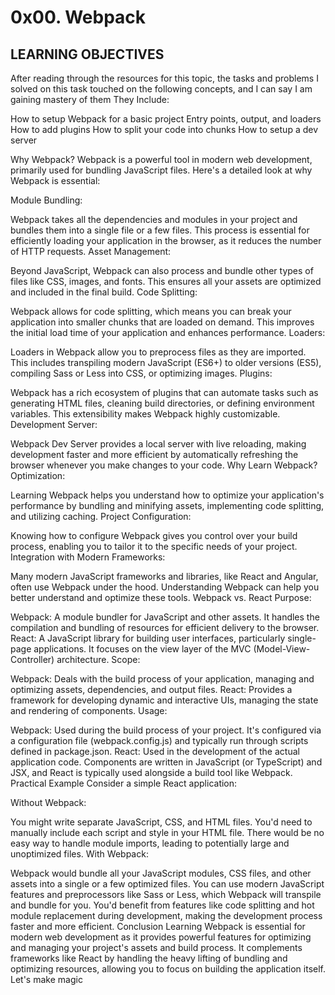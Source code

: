 # 0x00. Webpack

## LEARNING OBJECTIVES

After reading through the resources for this topic, the tasks and problems I solved on this task touched on the following concepts, and I can say I am gaining mastery of them
They Include:

How to setup Webpack for a basic project
Entry points, output, and loaders
How to add plugins
How to split your code into chunks
How to setup a dev server

Why Webpack?
Webpack is a powerful tool in modern web development, primarily used for bundling JavaScript files. Here's a detailed look at why Webpack is essential:

Module Bundling:

Webpack takes all the dependencies and modules in your project and bundles them into a single file or a few files. This process is essential for efficiently loading your application in the browser, as it reduces the number of HTTP requests.
Asset Management:

Beyond JavaScript, Webpack can also process and bundle other types of files like CSS, images, and fonts. This ensures all your assets are optimized and included in the final build.
Code Splitting:

Webpack allows for code splitting, which means you can break your application into smaller chunks that are loaded on demand. This improves the initial load time of your application and enhances performance.
Loaders:

Loaders in Webpack allow you to preprocess files as they are imported. This includes transpiling modern JavaScript (ES6+) to older versions (ES5), compiling Sass or Less into CSS, or optimizing images.
Plugins:

Webpack has a rich ecosystem of plugins that can automate tasks such as generating HTML files, cleaning build directories, or defining environment variables. This extensibility makes Webpack highly customizable.
Development Server:

Webpack Dev Server provides a local server with live reloading, making development faster and more efficient by automatically refreshing the browser whenever you make changes to your code.
Why Learn Webpack?
Optimization:

Learning Webpack helps you understand how to optimize your application's performance by bundling and minifying assets, implementing code splitting, and utilizing caching.
Project Configuration:

Knowing how to configure Webpack gives you control over your build process, enabling you to tailor it to the specific needs of your project.
Integration with Modern Frameworks:

Many modern JavaScript frameworks and libraries, like React and Angular, often use Webpack under the hood. Understanding Webpack can help you better understand and optimize these tools.
Webpack vs. React
Purpose:

Webpack: A module bundler for JavaScript and other assets. It handles the compilation and bundling of resources for efficient delivery to the browser.
React: A JavaScript library for building user interfaces, particularly single-page applications. It focuses on the view layer of the MVC (Model-View-Controller) architecture.
Scope:

Webpack: Deals with the build process of your application, managing and optimizing assets, dependencies, and output files.
React: Provides a framework for developing dynamic and interactive UIs, managing the state and rendering of components.
Usage:

Webpack: Used during the build process of your project. It's configured via a configuration file (webpack.config.js) and typically run through scripts defined in package.json.
React: Used in the development of the actual application code. Components are written in JavaScript (or TypeScript) and JSX, and React is typically used alongside a build tool like Webpack.
Practical Example
Consider a simple React application:

Without Webpack:

You might write separate JavaScript, CSS, and HTML files. You'd need to manually include each script and style in your HTML file.
There would be no easy way to handle module imports, leading to potentially large and unoptimized files.
With Webpack:

Webpack would bundle all your JavaScript modules, CSS files, and other assets into a single or a few optimized files.
You can use modern JavaScript features and preprocessors like Sass or Less, which Webpack will transpile and bundle for you.
You'd benefit from features like code splitting and hot module replacement during development, making the development process faster and more efficient.
Conclusion
Learning Webpack is essential for modern web development as it provides powerful features for optimizing and managing your project's assets and build process. It complements frameworks like React by handling the heavy lifting of bundling and optimizing resources, allowing you to focus on building the application itself.
Let's make magic